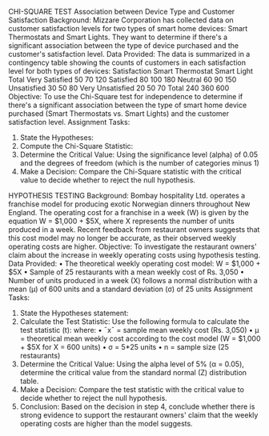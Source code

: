 CHI-SQUARE TEST
Association between Device Type and Customer Satisfaction
Background:
Mizzare Corporation has collected data on customer satisfaction levels for two types of smart home devices: Smart Thermostats and Smart Lights. They want to determine if there's a significant association between the type of device purchased and the customer's satisfaction level.
Data Provided:
The data is summarized in a contingency table showing the counts of customers in each satisfaction level for both types of devices:
Satisfaction	Smart Thermostat	Smart Light	Total
Very Satisfied	50	70	120
Satisfied	80	100	180
Neutral	60	90	150
Unsatisfied	30	50	80
Very Unsatisfied	20	50	70
Total	240	360	600
Objective:
To use the Chi-Square test for independence to determine if there's a significant association between the type of smart home device purchased (Smart Thermostats vs. Smart Lights) and the customer satisfaction level.
Assignment Tasks:
1. State the Hypotheses:
2. Compute the Chi-Square Statistic:
3. Determine the Critical Value:
Using the significance level (alpha) of 0.05 and the degrees of freedom (which is the number of categories minus 1)
4. Make a Decision:
Compare the Chi-Square statistic with the critical value to decide whether to reject the null hypothesis.


HYPOTHESIS TESTING
Background:
Bombay hospitality Ltd. operates a franchise model for producing exotic Norwegian dinners throughout New England. The operating cost for a franchise in a week (W) is given by the equation W = $1,000 + $5X, where X represents the number of units produced in a week. Recent feedback from restaurant owners suggests that this cost model may no longer be accurate, as their observed weekly operating costs are higher.
Objective:
To investigate the restaurant owners' claim about the increase in weekly operating costs using hypothesis testing.
Data Provided:
•	The theoretical weekly operating cost model: W = $1,000 + $5X
•	Sample of 25 restaurants with a mean weekly cost of Rs. 3,050
•	Number of units produced in a week (X) follows a normal distribution with a mean (μ) of 600 units and a standard deviation (σ) of 25 units
Assignment Tasks:
1. State the Hypotheses statement:
2. Calculate the Test Statistic:
Use the following formula to calculate the test statistic (t):
where:
•	ˉxˉ = sample mean weekly cost (Rs. 3,050)
•	μ = theoretical mean weekly cost according to the cost model (W = $1,000 + $5X for X = 600 units)
•	σ = 5*25 units
•	n = sample size (25 restaurants)
3. Determine the Critical Value:
Using the alpha level of 5% (α = 0.05), determine the critical value from the standard normal (Z) distribution table.
4. Make a Decision:
Compare the test statistic with the critical value to decide whether to reject the null hypothesis.
5. Conclusion:
Based on the decision in step 4, conclude whether there is strong evidence to support the restaurant owners' claim that the weekly operating costs are higher than the model suggests.




